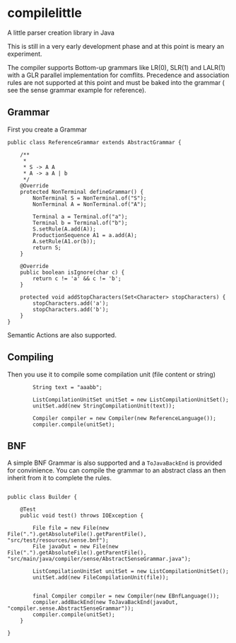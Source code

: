 # compilelittle
A little parser creation library in Java

This is still in a very early development phase and at this point is meary an experiment.

The compiler supports Bottom-up grammars like LR(0), SLR(1) and LALR(1) with a GLR parallel implementation for comflits.  Precedence and association rules are not supported at this point and must be baked into the grammar
( see the sense grammar example for reference). 

## Grammar

First you create a Grammar 

```
public class ReferenceGrammar extends AbstractGrammar {

	/**
	 * 
	 * S -> A A
	 * A -> a A | b
	 */
	@Override
	protected NonTerminal defineGrammar() {
		NonTerminal S = NonTerminal.of("S");
		NonTerminal A = NonTerminal.of("A");
		
		Terminal a = Terminal.of("a");
		Terminal b = Terminal.of("b");
		S.setRule(A.add(A));
		ProductionSequence A1 = a.add(A);
		A.setRule(A1.or(b));
		return S;
	}

	@Override
	public boolean isIgnore(char c) {
		return c != 'a' && c != 'b';
	}
	
	protected void addStopCharacters(Set<Character> stopCharacters) {
		stopCharacters.add('a');
		stopCharacters.add('b');
	}
}
```

Semantic Actions are also supported. 

## Compiling
Then you use it to compile some compilation unit (file content or string)

```
		String text = "aaabb";
		
		ListCompilationUnitSet unitSet = new ListCompilationUnitSet();
		unitSet.add(new StringCompilationUnit(text));

		Compiler compiler = new Compiler(new ReferenceLanguage());
		compiler.compile(unitSet);

``` 

## BNF 

A simple BNF Grammar is also supported and a ```ToJavaBackEnd``` is provided for convinience.
You can compile the grammar to an abstract class an then inherit from it to complete the rules. 

```

public class Builder {

	@Test
	public void test() throws IOException {
		
		File file = new File(new File(".").getAbsoluteFile().getParentFile(), "src/test/resources/sense.bnf");
		File javaOut = new File(new File(".").getAbsoluteFile().getParentFile(), "src/main/java/compiler/sense/AbstractSenseGrammar.java");

		ListCompilationUnitSet unitSet = new ListCompilationUnitSet();
		unitSet.add(new FileCompilationUnit(file));


		final Compiler compiler = new Compiler(new EBnfLanguage());
		compiler.addBackEnd(new ToJavaBackEnd(javaOut, "compiler.sense.AbstractSenseGrammar"));
		compiler.compile(unitSet);
	}

}
```